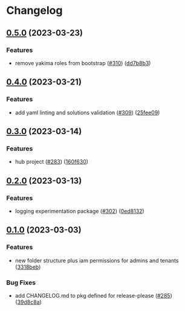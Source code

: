 # Changelog

## [0.5.0](https://github.com/GoogleCloudPlatform/pubsec-declarative-toolkit/compare/solutions/landing-zone-v2/0.4.0...solutions/landing-zone-v2/0.5.0) (2023-03-23)


### Features

* remove yakima roles from bootstrap ([#310](https://github.com/GoogleCloudPlatform/pubsec-declarative-toolkit/issues/310)) ([dd7b8b3](https://github.com/GoogleCloudPlatform/pubsec-declarative-toolkit/commit/dd7b8b3738c6e03d424cde2eb75c8f802caaa14f))

## [0.4.0](https://github.com/GoogleCloudPlatform/pubsec-declarative-toolkit/compare/solutions/landing-zone-v2/0.3.0...solutions/landing-zone-v2/0.4.0) (2023-03-21)


### Features

* add yaml linting and solutions validation ([#309](https://github.com/GoogleCloudPlatform/pubsec-declarative-toolkit/issues/309)) ([25fee09](https://github.com/GoogleCloudPlatform/pubsec-declarative-toolkit/commit/25fee09dd6c62931032569fbc2cc8bf090fd9266))

## [0.3.0](https://github.com/GoogleCloudPlatform/pubsec-declarative-toolkit/compare/solutions/landing-zone-v2/0.2.0...solutions/landing-zone-v2/0.3.0) (2023-03-14)


### Features

* hub project ([#283](https://github.com/GoogleCloudPlatform/pubsec-declarative-toolkit/issues/283)) ([160f630](https://github.com/GoogleCloudPlatform/pubsec-declarative-toolkit/commit/160f630adacdaaac60a0d29da69859047d2a0482))

## [0.2.0](https://github.com/GoogleCloudPlatform/pubsec-declarative-toolkit/compare/solutions/landing-zone-v2/0.1.0...solutions/landing-zone-v2/0.2.0) (2023-03-13)


### Features

* logging experimentation package ([#302](https://github.com/GoogleCloudPlatform/pubsec-declarative-toolkit/issues/302)) ([0ed8132](https://github.com/GoogleCloudPlatform/pubsec-declarative-toolkit/commit/0ed81329e1ca55321bca28a45eae605f3ecd26aa))

## [0.1.0](https://github.com/GoogleCloudPlatform/pubsec-declarative-toolkit/compare/solutions/landing-zone-v2-v0.0.1...solutions/landing-zone-v2/0.1.0) (2023-03-03)


### Features

* new folder structure plus iam permissions for admins and tenants ([3318beb](https://github.com/GoogleCloudPlatform/pubsec-declarative-toolkit/commit/3318beb14724f6fcb92d81108d876dcf398df911))


### Bug Fixes

* add CHANGELOG.md to pkg defined for release-please ([#285](https://github.com/GoogleCloudPlatform/pubsec-declarative-toolkit/issues/285)) ([39d8c8a](https://github.com/GoogleCloudPlatform/pubsec-declarative-toolkit/commit/39d8c8a5c41a0c500385ec432039260672296daf))
